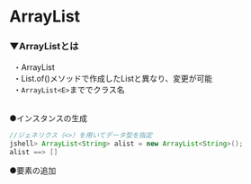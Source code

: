 # ArrayList<E>

### ▼ArrayList<E>とは
&ensp;・ArrayList<E><br>
&ensp;・List.of()メソッドで作成したListと異なり、変更が可能<br>
&ensp;・`ArrayList<E>`まででクラス名<br>
<br>

●インスタンスの生成
```java
//ジェネリクス（<>）を用いてデータ型を指定
jshell> ArrayList<String> alist = new ArrayList<String>();
alist ==> []
```
●要素の追加
```java

```


<br>
